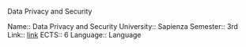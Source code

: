 Data Privacy and Security

Name:: Data Privacy and Security
University:: Sapienza
Semester:: 3rd
Link:: [link](http://datascience.i3s.uniroma1.it/it/node/5741)
ECTS:: 6
Language:: Language